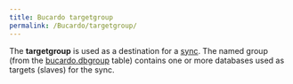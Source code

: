 ```yaml
---
title: Bucardo targetgroup
permalink: /Bucardo/targetgroup/
---
```


The **targetgroup** is used as a destination for a [sync](/sync "wikilink"). The named group (from the [bucardo.dbgroup](/Bucardo/tables/bucardo.dbgroup "wikilink") table) contains one or more databases used as targets (slaves) for the sync.
